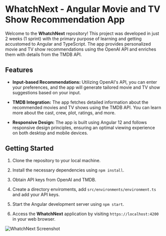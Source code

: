 # WhatchNext - Angular Movie and TV Show Recommendation App

Welcome to the **WhatchNext** repository! This project was developed in just 2 weeks (1 sprint) with the primary purpose of learning and getting accustomed to Angular and TypeScript. The app provides personalized movie and TV show recommendations using the OpenAI API and enriches them with details from the TMDB API.

## Features

- **Input-based Recommendations:** Utilizing OpenAI's API, you can enter your preferences, and the app will generate tailored movie and TV show suggestions based on your input.

- **TMDB Integration:** The app fetches detailed information about the recommended movies and TV shows using the TMDB API. You can learn more about the cast, crew, plot, ratings, and more.

- **Responsive Design:** The app is built using Angular 12 and follows responsive design principles, ensuring an optimal viewing experience on both desktop and mobile devices.

## Getting Started

1. Clone the repository to your local machine.

2. Install the necessary dependencies using `npm install`.

3. Obtain API keys from OpenAI and TMDB.
4. Create a directory enviroments, add `src/environments/environment.ts` and add your API keys.
5. Start the Angular development server using `npm start`.
6. Access the **WhatchNext** application by visiting `https://localhost:4200` in your web browser.

![WhatchNext Screenshot]()
